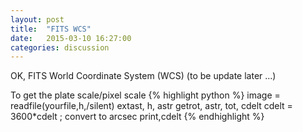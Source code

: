 ```yaml
---
layout: post
title:  "FITS WCS"
date:   2015-03-10 16:27:00
categories: discussion
---
```


OK, FITS World Coordinate System (WCS) (to be update later ...)


To get the plate scale/pixel scale
{% highlight python %}
image = readfile(yourfile,h,/silent)
extast, h, astr
getrot, astr, tot, cdelt
cdelt = 3600*cdelt  ; convert to arcsec
print,cdelt
{% endhighlight %}
